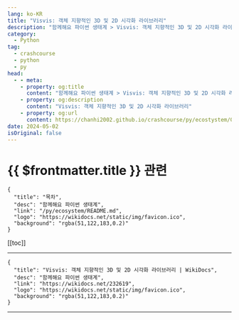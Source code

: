 ```yaml
---
lang: ko-KR
title: "Visvis: 객체 지향적인 3D 및 2D 시각화 라이브러리"
description: "함께해요 파이썬 생태계 > Visvis: 객체 지향적인 3D 및 2D 시각화 라이브러리"
category:
  - Python
tag: 
  - crashcourse
  - python
  - py
head:
  - - meta:
    - property: og:title
      content: "함께해요 파이썬 생태계 > Visvis: 객체 지향적인 3D 및 2D 시각화 라이브러리"
    - property: og:description
      content: "Visvis: 객체 지향적인 3D 및 2D 시각화 라이브러리"
    - property: og:url
      content: https://chanhi2002.github.io/crashcourse/py/ecostystem/04/visvis.html
date: 2024-05-02
isOriginal: false
---
```


# {{ $frontmatter.title }} 관련

```component VPCard
{
  "title": "목차",
  "desc": "함께해요 파이썬 생태계",
  "link": "/py/ecosystem/README.md",
  "logo": "https://wikidocs.net/static/img/favicon.ico",
  "background": "rgba(51,122,183,0.2)"
}
```

[[toc]]

---

```component VPCard
{
  "title": "Visvis: 객체 지향적인 3D 및 2D 시각화 라이브러리 | WikiDocs",
  "desc": "함께해요 파이썬 생태계",
  "link": "https://wikidocs.net/232619",
  "logo": "https://wikidocs.net/static/img/favicon.ico",
  "background": "rgba(51,122,183,0.2)"
}
```
<!-- TODO: 작성 -->

---
